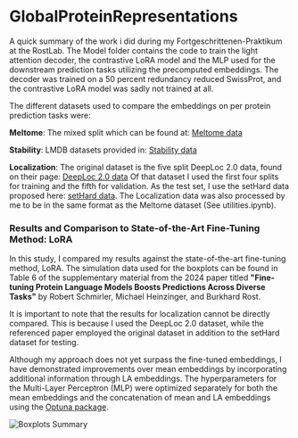 # GlobalProteinRepresentations

A quick summary of the work i did during my Fortgeschrittenen-Praktikum at the RostLab. The Model folder contains the code to train the light attention decoder, the contrastive LoRA model and the MLP used for the downstream prediction tasks utilizing the precomputed embeddings. The decoder was trained on a 50 percent redundancy reduced SwissProt, and the contrastive LoRA model was sadly not trained at all. <br />

The different datasets used to compare the embeddings on per protein prediction tasks were: <br />

**Meltome**: The mixed split which can be found at: [Meltome data](https://github.com/J-SNACKKB/FLIP/tree/main/splits/meltome) <br />

**Stability**: LMDB datasets provided in: [Stability data](https://github.com/songlab-cal/tape?tab=readme-ov-file#lmdb-data) <br /> 

**Localization**: The original dataset is the five split DeepLoc 2.0 data, found on their page: [DeepLoc 2.0 data](https://services.healthtech.dtu.dk/services/DeepLoc-2.0/) 
              Of that dataset I used the first four splits for training and the fifth for validation. As the test set, I use the setHard data
              proposed here: [setHard data](https://github.com/HannesStark/protein-localization/tree/master/data_files). The Localization data was also processed by me to be in the same format
              as the Meltome dataset (See utilities.ipynb). <br />



### Results and Comparison to State-of-the-Art Fine-Tuning Method: LoRA

In this study, I compared my results against the state-of-the-art fine-tuning method, LoRA. The simulation data used for the boxplots can be found in Table 6 of the supplementary material from the 2024 paper titled **"Fine-tuning Protein Language Models Boosts Predictions Across Diverse Tasks"** by Robert Schmirler, Michael Heinzinger, and Burkhard Rost.

It is important to note that the results for localization cannot be directly compared. This is because I used the DeepLoc 2.0 dataset, while the referenced paper employed the original dataset in addition to the setHard dataset for testing.

Although my approach does not yet surpass the fine-tuned embeddings, I have demonstrated improvements over mean embeddings by incorporating additional information through LA embeddings. The hyperparameters for the Multi-Layer Perceptron (MLP) were optimized separately for both the mean embeddings and the concatenation of mean and LA embeddings using the [Optuna package](https://optuna.readthedocs.io/en/stable/).

![Boxplots Summary](https://github.com/user-attachments/assets/528ac9f1-d305-43f9-8436-dd744526a986)

